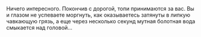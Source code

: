 Ничего интересного. Покончив с дорогой, топи принимаются за вас. Вы и глазом не успеваете моргнуть, как оказываетесь затянуты в липкую чавкающую грязь, а еще через несколько секунд мутная болотная вода смыкается над головой...

